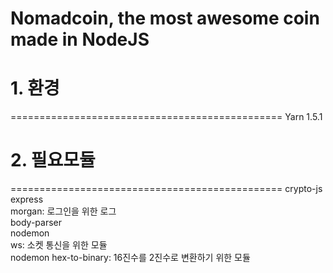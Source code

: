 ﻿Nomadcoin, the most awesome coin made in NodeJS
===============================================

# 1. 환경
===============================================
Yarn 1.5.1  

# 2. 필요모듈 
===============================================
crypto-js  
express  
morgan: 로그인을 위한 로그  
body-parser  
nodemon  
ws: 소켓 통신을 위한 모듈  
nodemon
hex-to-binary: 16진수를 2진수로 변환하기 위한 모듈